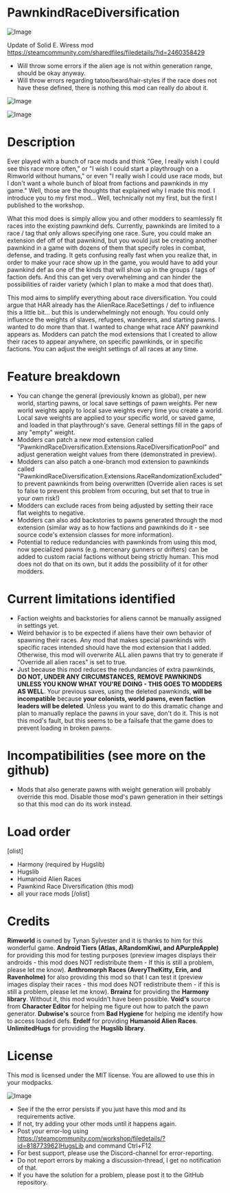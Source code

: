 # PawnkindRaceDiversification

![Image](https://i.imgur.com/buuPQel.png)

Update of Solid E. Wiress mod
https://steamcommunity.com/sharedfiles/filedetails/?id=2460358429

- Will throw some errors if the alien age is not within generation range, should be okay anyway.
- Will throw errors regarding tatoo/beard/hair-styles if the race does not have these defined, there is nothing this mod can really do about it.

![Image](https://i.imgur.com/pufA0kM.png)

	
![Image](https://i.imgur.com/Z4GOv8H.png)


# Description

Ever played with a bunch of race mods and think "Gee, I really wish I could see this race more often," or "I wish I could start a playthrough on a Rimworld without humans," or even "I really wish I could use race mods, but I don't want a whole bunch of bloat from factions and pawnkinds in my game."
Well, those are the thoughts that explained why I made this mod.
I introduce you to my first mod... Well, technically not my first, but the first I published to the workshop.

What this mod does is simply allow you and other modders to seamlessly fit races into the existing pawnkind defs. Currently, pawnkinds are limited to a race / tag that only allows specifying one race. Sure, you could make an extension def off of that pawnkind, but you would just be creating another pawnkind in a game with dozens of them that specify roles in combat, defense, and trading. It gets confusing really fast when you realize that, in order to make your race show up in the game, you would have to add your pawnkind def as one of the kinds that will show up in the groups / tags of faction defs. And this can get very overwhelming and can hinder the possibilities of raider variety (which I plan to make a mod that does that).

This mod aims to simplify everything about race diversification. You could argue that HAR already has the AlienRace.RaceSettings / def to influence this a little bit... but this is underwhelmingly not enough. You could only influence the weights of slaves, refugees, wanderers, and starting pawns. I wanted to do more than that. I wanted to change what race ANY pawnkind appears as.
Modders can patch the mod extensions that I created to allow their races to appear anywhere, on specific pawnkinds, or in specific factions. You can adjust the weight settings of all races at any time.

# Feature breakdown



  - You can change the general (previously known as global), per new world, starting pawns, or local save settings of pawn weights. Per new world weights apply to local save weights every time you create a world. Local save weights are applied to your specific world, or saved game, and loaded in that playthrough's save. General settings fill in the gaps of any "empty" weight.
  - Modders can patch a new mod extension called "PawnkindRaceDiversification.Extensions.RaceDiversificationPool" and adjust generation weight values from there (demonstrated in preview).
  - Modders can also patch a one-branch mod extension to pawnkinds called "PawnkindRaceDiversification.Extensions.RaceRandomizationExcluded" to prevent pawnkinds from being overwritten (Override alien races is set to false to prevent this problem from occuring, but set that to true in your own risk!)
  - Modders can exclude races from being adjusted by setting their race flat weights to negative.
  - Modders can also add backstories to pawns generated through the mod extension (similar way as to how factions and pawnkinds do it - see source code's extension classes for more information).
  - Potential to reduce redundancies with pawnkinds from using this mod, now specialized pawns (e.g. mercenary gunners or drifters) can be added to custom racial factions without being strictly human. This mod does not do that on its own, but it adds the possibility of it for other modders.



# Current limitations identified



  - Faction weights and backstories for aliens cannot be manually assigned in settings yet.
  - Weird behavior is to be expected if aliens have their own behavior of spawning their races. Any mod that makes special pawnkinds with specific races intended should have the mod extension that I added. Otherwise, this mod will overwrite ALL alien pawns that try to generate if "Override all alien races" is set to true.
  - Just because this mod reduces the redundancies of extra pawnkinds, **DO NOT, UNDER ANY CIRCUMSTANCES, REMOVE PAWNKINDS UNLESS YOU KNOW WHAT YOU'RE DOING - THIS GOES TO MODDERS AS WELL**. Your previous saves, using the deleted pawnkinds, **will be incompatible** because **your colonists, world pawns, even faction leaders will be deleted**. Unless you want to do this dramatic change and plan to manually replace the pawns in your save, don't do it. This is not this mod's fault, but this seems to be a failsafe that the game does to prevent loading in broken pawns.



# Incompatibilities (see more on the github)



  - Mods that also generate pawns with weight generation will probably override this mod. Disable those mod's pawn generation in their settings so that this mod can do its work instead.



# Load order

[olist]
  - Harmony (required by Hugslib)
  - Hugslib
  - Humanoid Alien Races
  - Pawnkind Race Diversification (this mod)
  - all your race mods
[/olist]

# Credits

**Rimworld** is owned by Tynan Sylvester and it is thanks to him for this wonderful game.
**Android Tiers (Atlas, ARandomKiwi, and APurpleApple)** for providing this mod for testing purposes (preview images displays their androids - this mod does NOT redistribute them - If this is still a problem, please let me know).
**Anthromorph Races (AveryTheKitty, Erin, and Ravenholme)** for also providing this mod so that I can test it (preview images display their races - this mod does NOT redistribute them - if this is still a problem, please let me know).
**Brrainz** for providing the **Harmony library**. Without it, this mod wouldn't have been possible.
**Void's** source from **Character Editor** for helping me figure out how to patch the pawn generator.
**Dubwise's** source from **Bad Hygiene** for helping me identify how to access loaded defs.
**Erdelf** for providing **Humanoid Alien Races**.
**UnlimitedHugs** for providing the **Hugslib library**.

# License

This mod is licensed under the MIT license. You are allowed to use this in your modpacks.

![Image](https://i.imgur.com/PwoNOj4.png)



-  See if the the error persists if you just have this mod and its requirements active.
-  If not, try adding your other mods until it happens again.
-  Post your error-log using https://steamcommunity.com/workshop/filedetails/?id=818773962]HugsLib and command Ctrl+F12
-  For best support, please use the Discord-channel for error-reporting.
-  Do not report errors by making a discussion-thread, I get no notification of that.
-  If you have the solution for a problem, please post it to the GitHub repository.


